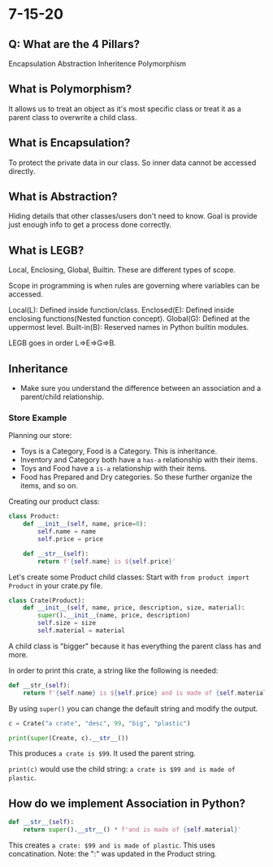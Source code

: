 # 7-15-20

## Q: What are the 4 Pillars?

Encapsulation
Abstraction
Inheritence
Polymorphism

## What is Polymorphism?

It allows us to treat an object as it's most specific class or treat it as a parent class to overwrite a child class.

## What is Encapsulation?

To protect the private data in our class. So inner data cannot be accessed directly.

## What is Abstraction?

Hiding details that other classes/users don't need to know. Goal is provide just enough info to get a process done correctly.

## What is LEGB?

Local, Enclosing, Global, Builtin. These are different types of scope.

Scope in programming is when rules are governing where variables can be accessed.

Local(L): Defined inside function/class.
Enclosed(E): Defined inside enclosing functions(Nested function concept).
Global(G): Defined at the uppermost level.
Built-in(B): Reserved names in Python builtin modules.

LEGB goes in order L=>E=>G=>B.

## Inheritance

- Make sure you understand the difference between an association and a parent/child relationship.

### Store Example

Planning our store:

- Toys is a Category, Food is a Category. This is inheritance.
- Inventory and Category both have a `has-a` relationship with their items.
- Toys and Food have a `is-a` relationship with their items.
- Food has Prepared and Dry categories. So these further organize the items, and so on.

Creating our product class:

```python
class Product:
    def __init__(self, name, price=0):
        self.name = name
        self.price = price

    def __str__(self):
        return f'{self.name} is ${self.price}'

```

Let's create some Product child classes: Start with `from product import Product` in your crate.py file.

```python
class Crate(Product):
    def __init__(self, name, price, description, size, material):
        super().__init__(name, price, description)
        self.size = size
        self.material = material
```

A child class is "bigger" because it has everything the parent class has and more.

In order to print this crate, a string like the following is needed:

```python
def __str_(self):
    return f'{self.name} is ${self.price} and is made of {self.material}'
```

By using `super()` you can change the default string and modify the output.

```python
c = Crate("a crate", "desc", 99, "big", "plastic")

print(super(Create, c).__str__())
```

This produces `a crate is $99`. It used the parent string.

`print(c)` would use the child string: `a crate is $99 and is made of plastic`.

## How do we implement Association in Python?

```python
def __str__(self):
    return super().__str__() * f'and is made of {self.material}'
```

This creates `a crate: $99 and is made of plastic`. This uses concatination. Note: the ":" was updated in the Product string.
